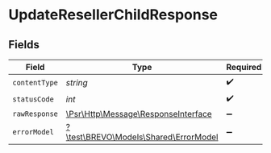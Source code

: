 # UpdateResellerChildResponse


## Fields

| Field                                                                                                        | Type                                                                                                         | Required                                                                                                     | Description                                                                                                  |
| ------------------------------------------------------------------------------------------------------------ | ------------------------------------------------------------------------------------------------------------ | ------------------------------------------------------------------------------------------------------------ | ------------------------------------------------------------------------------------------------------------ |
| `contentType`                                                                                                | *string*                                                                                                     | :heavy_check_mark:                                                                                           | N/A                                                                                                          |
| `statusCode`                                                                                                 | *int*                                                                                                        | :heavy_check_mark:                                                                                           | N/A                                                                                                          |
| `rawResponse`                                                                                                | [\Psr\Http\Message\ResponseInterface](https://www.php-fig.org/psr/psr-7/#33-psrhttpmessageresponseinterface) | :heavy_minus_sign:                                                                                           | N/A                                                                                                          |
| `errorModel`                                                                                                 | [?\test\BREVO\Models\Shared\ErrorModel](../../models/shared/ErrorModel.md)                                   | :heavy_minus_sign:                                                                                           | bad request                                                                                                  |